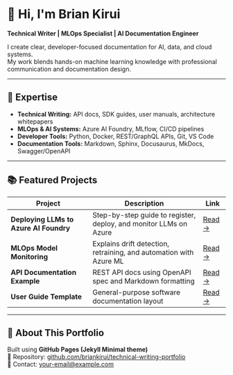 # 👋 Hi, I'm Brian Kirui  
**Technical Writer | MLOps Specialist | AI Documentation Engineer**

I create clear, developer-focused documentation for AI, data, and cloud systems.  
My work blends hands-on machine learning knowledge with professional communication and documentation design.

---

## 🧠 Expertise

- **Technical Writing:** API docs, SDK guides, user manuals, architecture whitepapers  
- **MLOps & AI Systems:** Azure AI Foundry, MLflow, CI/CD pipelines  
- **Developer Tools:** Python, Docker, REST/GraphQL APIs, Git, VS Code  
- **Documentation Tools:** Markdown, Sphinx, Docusaurus, MkDocs, Swagger/OpenAPI  

---

## 📚 Featured Projects

| Project | Description | Link |
|----------|--------------|------|
| **Deploying LLMs to Azure AI Foundry** | Step-by-step guide to register, deploy, and monitor LLMs on Azure | [Read →](projects/llm-deployment-azure.md) |
| **MLOps Model Monitoring** | Explains drift detection, retraining, and automation with Azure ML | [Read →](projects/mlops-monitoring.md) |
| **API Documentation Example** | REST API docs using OpenAPI spec and Markdown formatting | [Read →](projects/api-docs-sample.md) |
| **User Guide Template** | General-purpose software documentation layout | [Read →](projects/user-guide-example.md) |

---

## 🧩 About This Portfolio

Built using **GitHub Pages (Jekyll Minimal theme)**  
📂 Repository: [github.com/briankirui/technical-writing-portfolio](https://github.com/briankirui/technical-writing-portfolio)  
📧 Contact: [your-email@example.com](mailto:your-email@example.com)

